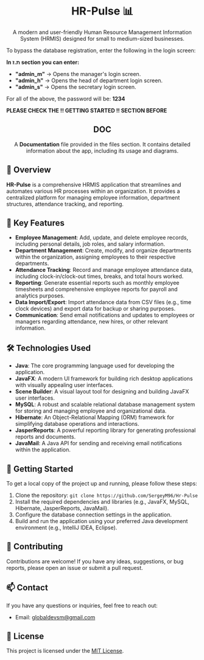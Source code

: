 <!-- Header -->
<h1 align="center">HR-Pulse 📊</h1>

<!-- Description -->
<p align="center">
  A modern and user-friendly Human Resource Management Information System (HRMIS) designed for small to medium-sized businesses.
</p>

To bypass the database registration, enter the following in the login screen:  

**In ת.ז section you can enter:**  
- **"admin_m"** → Opens the manager's login screen.  
- **"admin_h"** → Opens the head of department login screen.  
- **"admin_s"** → Opens the secretary login screen.  

For all of the above, the password will be: **1234**  

**PLEASE CHECK THE !! GETTING STARTED !! SECTION BEFORE**
  
<!-- DOC -->
<h2 align="center"> DOC </h2>
<p align="center">A <strong>Documentation</strong> file provided in the files section. It contains detailed information about the app, including its usage and diagrams.
</p>


<!-- Overview -->
<h2>📖 Overview</h2>
<p>
  <strong>HR-Pulse</strong> is a comprehensive HRMIS application that streamlines and automates various HR processes within an organization. It provides a centralized platform for managing employee information, department structures, attendance tracking, and reporting.
</p>

<!-- Key Features -->
<h2>🚀 Key Features</h2>

- **Employee Management**: Add, update, and delete employee records, including personal details, job roles, and salary information.
- **Department Management**: Create, modify, and organize departments within the organization, assigning employees to their respective departments.
- **Attendance Tracking**: Record and manage employee attendance data, including clock-in/clock-out times, breaks, and total hours worked.
- **Reporting**: Generate essential reports such as monthly employee timesheets and comprehensive employee reports for payroll and analytics purposes.
- **Data Import/Export**: Import attendance data from CSV files (e.g., time clock devices) and export data for backup or sharing purposes.
- **Communication**: Send email notifications and updates to employees or managers regarding attendance, new hires, or other relevant information.

<!-- Technologies Used -->
<h2>🛠️ Technologies Used</h2>

- **Java**: The core programming language used for developing the application.
- **JavaFX**: A modern UI framework for building rich desktop applications with visually appealing user interfaces.
- **Scene Builder**: A visual layout tool for designing and building JavaFX user interfaces.
- **MySQL**: A robust and scalable relational database management system for storing and managing employee and organizational data.
- **Hibernate**: An Object-Relational Mapping (ORM) framework for simplifying database operations and interactions.
- **JasperReports**: A powerful reporting library for generating professional reports and documents.
- **JavaMail**: A Java API for sending and receiving email notifications within the application.

<!-- Getting Started -->
<h2>🚀 Getting Started</h2>

To get a local copy of the project up and running, please follow these steps:
1. Clone the repository: `git clone https://github.com/SergeyM96/Hr-Pulse`
2. Install the required dependencies and libraries (e.g., JavaFX, MySQL, Hibernate, JasperReports, JavaMail).
3. Configure the database connection settings in the application.
4. Build and run the application using your preferred Java development environment (e.g., IntelliJ IDEA, Eclipse).

<!-- Contributing -->
<h2>🤝 Contributing</h2>

Contributions are welcome! If you have any ideas, suggestions, or bug reports, please open an issue or submit a pull request.

<!-- Contact -->
<h2>📫 Contact</h2>

If you have any questions or inquiries, feel free to reach out:

- Email: [globaldevsm@gmail.com](mailto:your-email@example.com)

<!-- License -->
<h2>📄 License</h2>

This project is licensed under the [MIT License](LICENSE).
